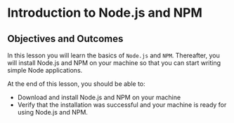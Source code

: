 # Introduction to Node.js and NPM

## Objectives and Outcomes

In this lesson you will learn the basics of `Node.js` and `NPM`. Thereafter, you will install Node.js and NPM on your machine so that you can start writing simple Node applications.

At the end of this lesson, you should be able to:

- Download and install Node.js and NPM on your machine
- Verify that the installation was successful and your machine is ready for using Node.js and NPM.

